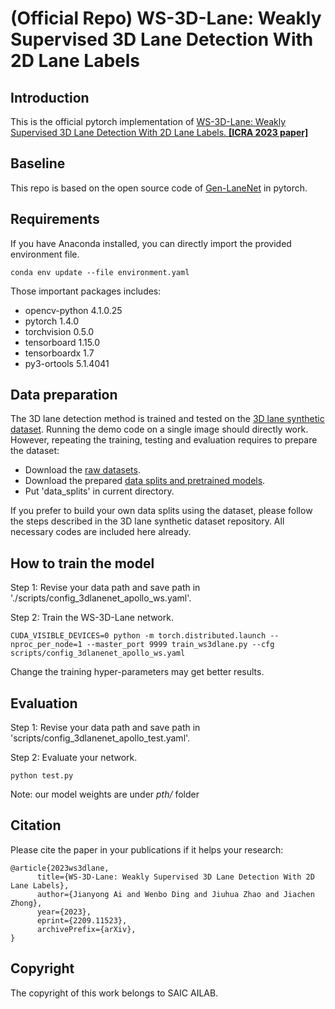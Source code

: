 # (Official Repo) WS-3D-Lane: Weakly Supervised 3D Lane Detection With 2D Lane Labels

## Introduction

This is the official pytorch implementation of [WS-3D-Lane: Weakly Supervised 3D Lane Detection With 2D Lane Labels.  **[ICRA 2023 paper]**](https://arxiv.org/pdf/2209.11523.pdf)


## Baseline
This repo is based on the open source code of [Gen-LaneNet](https://github.com/yuliangguo/Pytorch_Generalized_3D_Lane_Detection) in pytorch. 

## Requirements
If you have Anaconda installed, you can directly import the provided environment file.

    conda env update --file environment.yaml

Those important packages includes:
* opencv-python             4.1.0.25
* pytorch                   1.4.0
* torchvision               0.5.0
* tensorboard               1.15.0
* tensorboardx              1.7
* py3-ortools               5.1.4041

## Data preparation

The 3D lane detection method is trained and tested on the 
[3D lane synthetic dataset](https://github.com/yuliangguo/3D_Lane_Synthetic_Dataset). Running the demo
code on a single image should directly work. However, repeating the training, testing and evaluation requires to prepare the dataset:
* Download the [raw datasets](https://drive.google.com/open?id=1Kisxoj7mYl1YyA_4xBKTE8GGWiNZVain). 
* Download the prepared [data splits and pretrained models](https://drive.google.com/open?id=1GDgiAmJdP_BEluAZDgMaclNwb34OenCn). 
* Put 'data_splits' in current directory.

If you prefer to build your own data splits using the dataset, please follow the steps described in the 3D lane 
synthetic dataset repository. All necessary codes are included here already. 

## How to train the model

Step 1: Revise your data path and save path in './scripts/config_3dlanenet_apollo_ws.yaml'.

Step 2: Train the WS-3D-Lane network.

    CUDA_VISIBLE_DEVICES=0 python -m torch.distributed.launch --nproc_per_node=1 --master_port 9999 train_ws3dlane.py --cfg scripts/config_3dlanenet_apollo_ws.yaml

Change the training hyper-parameters may get better results.
## Evaluation

Step 1: Revise your data path and save path in 'scripts/config_3dlanenet_apollo_test.yaml'.

Step 2: Evaluate your network.

    python test.py

Note: our model weights are under *pth/* folder

## Citation

Please cite the paper in your publications if it helps your research: 

    @article{2023ws3dlane,
          title={WS-3D-Lane: Weakly Supervised 3D Lane Detection With 2D Lane Labels}, 
          author={Jianyong Ai and Wenbo Ding and Jiuhua Zhao and Jiachen Zhong},
          year={2023},
          eprint={2209.11523},
          archivePrefix={arXiv},
    }

## Copyright

The copyright of this work belongs to SAIC AILAB.



